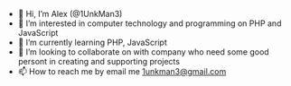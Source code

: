 - 👋 Hi, I’m Alex (@1UnkMan3)
- 👀 I’m interested in computer technology and programming on PHP and JavaScript
- 🌱 I’m currently learning PHP, JavaScript
- 💞️ I’m looking to collaborate on with company who need some good persont in creating and supporting projects
- 📫 How to reach me by email me 1unkman3@gmail.com

<!---
1UnkMan3/1UnkMan3 is a ✨ special ✨ repository because its `README.md` (this file) appears on your GitHub profile.
You can click the Preview link to take a look at your changes.
--->
